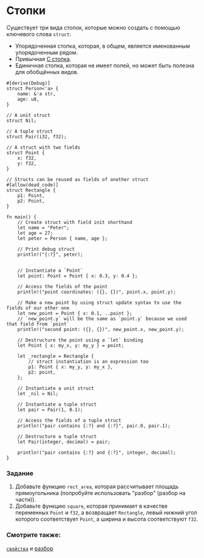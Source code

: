 # Стопки

Существует три вида стопок, которые можно создать с помощью ключевого слова `struct`:

- Упорядоченная стопка, которая, в общем, является именованным упорядоченным рядом.
- Привычная [C стопка](https://en.wikipedia.org/wiki/Struct_(C_programming_language)).
- Единичная стопка, которая не имеет полей, но может быть полезна для обобщённых видов.

```rust,editable
#[derive(Debug)]
struct Person<'a> {
    name: &'a str,
    age: u8,
}

// A unit struct
struct Nil;

// A tuple struct
struct Pair(i32, f32);

// A struct with two fields
struct Point {
    x: f32,
    y: f32,
}

// Structs can be reused as fields of another struct
#[allow(dead_code)]
struct Rectangle {
    p1: Point,
    p2: Point,
}

fn main() {
    // Create struct with field init shorthand
    let name = "Peter";
    let age = 27;
    let peter = Person { name, age };

    // Print debug struct
    println!("{:?}", peter);


    // Instantiate a `Point`
    let point: Point = Point { x: 0.3, y: 0.4 };

    // Access the fields of the point
    println!("point coordinates: ({}, {})", point.x, point.y);

    // Make a new point by using struct update syntax to use the fields of our other one
    let new_point = Point { x: 0.1, ..point };
    // `new_point.y` will be the same as `point.y` because we used that field from `point`
    println!("second point: ({}, {})", new_point.x, new_point.y);

    // Destructure the point using a `let` binding
    let Point { x: my_x, y: my_y } = point;

    let _rectangle = Rectangle {
        // struct instantiation is an expression too
        p1: Point { x: my_y, y: my_x },
        p2: point,
    };

    // Instantiate a unit struct
    let _nil = Nil;

    // Instantiate a tuple struct
    let pair = Pair(1, 0.1);

    // Access the fields of a tuple struct
    println!("pair contains {:?} and {:?}", pair.0, pair.1);

    // Destructure a tuple struct
    let Pair(integer, decimal) = pair;

    println!("pair contains {:?} and {:?}", integer, decimal);
}
```

### Задание

1. Добавьте функцию `rect_area`, которая рассчитывает площадь прямоугольника (попробуйте использовать "разбор" (разбор на части)).
2. Добавьте функцию `square`, которая принимает в качестве переменных `Point` и `f32`, а возвращает `Rectangle`, левый нижний угол которого соответствует `Point`, а ширина и высота соответствуют `f32`.

### Смотрите также:

[`свойства`](../attribute.md) и [разбор](../flow_control/match/destructuring.md)
